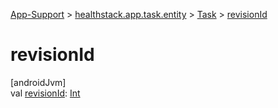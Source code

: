 
[App-Support](../../../index.html) > [healthstack.app.task.entity](../index.html) > [Task](index.html) > [revisionId](revision-id.html)



# revisionId



[androidJvm]\
val [revisionId](revision-id.html): [Int](https://kotlinlang.org/api/latest/jvm/stdlib/kotlin/-int/index.html)




